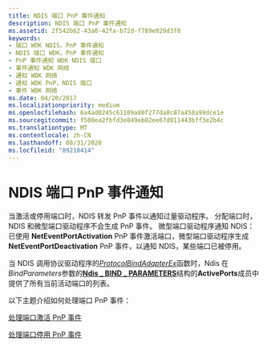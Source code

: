 ```yaml
---
title: NDIS 端口 PnP 事件通知
description: NDIS 端口 PnP 事件通知
ms.assetid: 2f542b62-43a0-42fa-b72d-f789e029d3f0
keywords:
- 端口 WDK NDIS，PnP 事件通知
- NDIS 端口 WDK，PnP 事件通知
- PnP 事件通知 WDK NDIS 端口
- 事件通知 WDK 网络
- 通知 WDK 网络
- 通知 WDK PnP，NDIS 端口
- 事件 WDK 网络
ms.date: 04/20/2017
ms.localizationpriority: medium
ms.openlocfilehash: 6a4ad0245c61109a80f277da8c87a458a99dce1e
ms.sourcegitcommit: f500ea2fbfd3e849eb82ee67d011443bff3e2b4c
ms.translationtype: MT
ms.contentlocale: zh-CN
ms.lasthandoff: 08/31/2020
ms.locfileid: "89218414"
---
```

# <a name="ndis-ports-pnp-event-notifications"></a>NDIS 端口 PnP 事件通知

当激活或停用端口时，NDIS 转发 PnP 事件以通知过量驱动程序。 分配端口时，NDIS 和微型端口驱动程序不会生成 PnP 事件。 微型端口驱动程序通知 NDIS：已使用 **NetEventPortActivation** PnP 事件激活端口，微型端口驱动程序生成 **NetEventPortDeactivation** PnP 事件，以通知 NDIS，某些端口已被停用。

当 NDIS 调用协议驱动程序的[*ProtocolBindAdapterEx*](/windows-hardware/drivers/ddi/ndis/nc-ndis-protocol_bind_adapter_ex)函数时，Ndis 在*BindParameters*参数的[**Ndis \_ BIND \_ PARAMETERS**](/windows-hardware/drivers/ddi/ndis/ns-ndis-_ndis_bind_parameters)结构的**ActivePorts**成员中提供了所有当前活动端口的列表。

以下主题介绍如何处理端口 PnP 事件：

[处理端口激活 PnP 事件](handling-the-port-activation-pnp-event.md)

[处理端口停用 PnP 事件](handling-the-port-deactivation-pnp-event.md)

 

